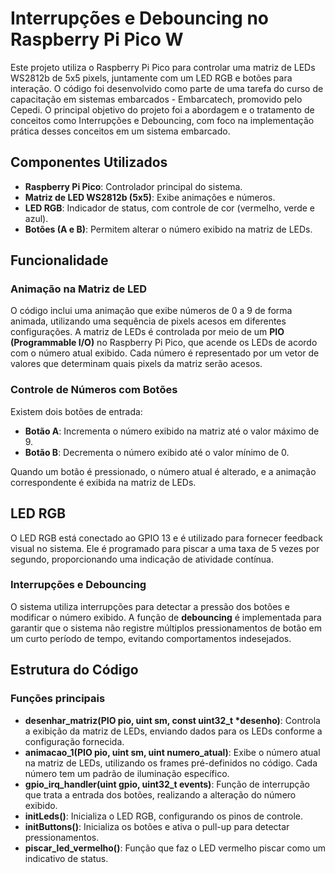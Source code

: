 # Interrupções e Debouncing no Raspberry Pi Pico W

Este projeto utiliza o Raspberry Pi Pico para controlar uma matriz de LEDs WS2812b de 5x5 pixels, juntamente com um LED RGB e botões para interação. O código foi desenvolvido como parte de uma tarefa do curso de capacitação em sistemas embarcados - Embarcatech, promovido pelo Cepedi. O principal objetivo do projeto foi a abordagem e o tratamento de conceitos como Interrupções e Debouncing, com foco na implementação prática desses conceitos em um sistema embarcado.

## Componentes Utilizados
- **Raspberry Pi Pico**: Controlador principal do sistema.
- **Matriz de LED WS2812b (5x5)**: Exibe animações e números.
- **LED RGB**: Indicador de status, com controle de cor (vermelho, verde e azul).
- **Botões (A e B)**: Permitem alterar o número exibido na matriz de LEDs.

## Funcionalidade

### Animação na Matriz de LED
O código inclui uma animação que exibe números de 0 a 9 de forma animada, utilizando uma sequência de pixels acesos em diferentes configurações. A matriz de LEDs é controlada por meio de um **PIO (Programmable I/O)** no Raspberry Pi Pico, que acende os LEDs de acordo com o número atual exibido. Cada número é representado por um vetor de valores que determinam quais pixels da matriz serão acesos.

### Controle de Números com Botões
Existem dois botões de entrada:
- **Botão A**: Incrementa o número exibido na matriz até o valor máximo de 9.
- **Botão B**: Decrementa o número exibido até o valor mínimo de 0.

Quando um botão é pressionado, o número atual é alterado, e a animação correspondente é exibida na matriz de LEDs.

## LED RGB
O LED RGB está conectado ao GPIO 13 e é utilizado para fornecer feedback visual no sistema. Ele é programado para piscar a uma taxa de 5 vezes por segundo, proporcionando uma indicação de atividade contínua.

### Interrupções e Debouncing
O sistema utiliza interrupções para detectar a pressão dos botões e modificar o número exibido. A função de **debouncing** é implementada para garantir que o sistema não registre múltiplos pressionamentos de botão em um curto período de tempo, evitando comportamentos indesejados.

## Estrutura do Código

### Funções principais

- **desenhar_matriz(PIO pio, uint sm, const uint32_t *desenho)**: Controla a exibição da matriz de LEDs, enviando dados para os LEDs conforme a configuração fornecida.
- **animacao_1(PIO pio, uint sm, uint numero_atual)**: Exibe o número atual na matriz de LEDs, utilizando os frames pré-definidos no código. Cada número tem um padrão de iluminação específico.
- **gpio_irq_handler(uint gpio, uint32_t events)**: Função de interrupção que trata a entrada dos botões, realizando a alteração do número exibido.
- **initLeds()**: Inicializa o LED RGB, configurando os pinos de controle.
- **initButtons()**: Inicializa os botões e ativa o pull-up para detectar pressionamentos.
- **piscar_led_vermelho()**: Função que faz o LED vermelho piscar como um indicativo de status.

